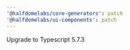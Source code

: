 ```yaml
---
'@halfdomelabs/core-generators': patch
'@halfdomelabs/ui-components': patch
---
```


Upgrade to Typescript 5.7.3
